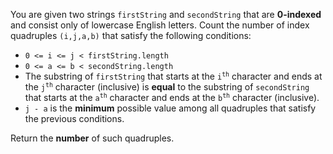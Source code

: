 You are given two strings `firstString` and `secondString` that are **0-indexed** and consist only of lowercase English letters. Count the number of index quadruples `(i,j,a,b)` that satisfy the following conditions:

- `0 <= i <= j < firstString.length`
- `0 <= a <= b < secondString.length`
- The substring of `firstString` that starts at the <code>i<sup>th</sup></code> character and ends at the <code>j<sup>th</sup></code> character (inclusive) is **equal** to the substring of `secondString` that starts at the <code>a<sup>th</sup></code> character and ends at the <code>b<sup>th</sup></code> character (inclusive).
- `j - a` is the **minimum** possible value among all quadruples that satisfy the previous conditions.

Return the **number** of such quadruples.